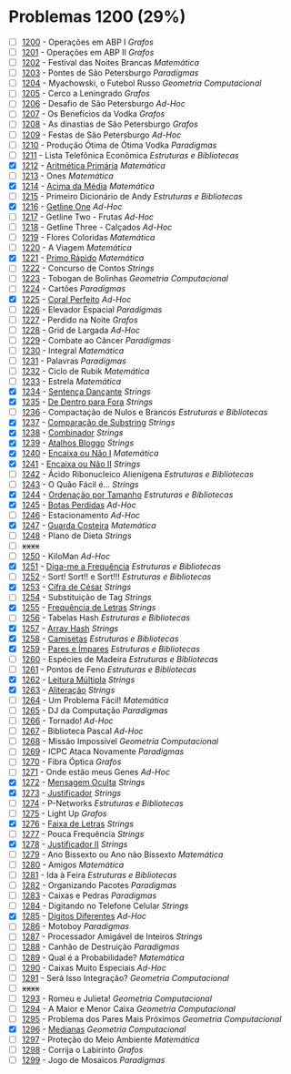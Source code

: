 # Problemas 1200 (29%)

  - [ ]  [1200](https://www.urionlinejudge.com.br/judge/pt/problems/view/1200) - Operações em ABP I *Grafos*
  - [ ]  [1201](https://www.urionlinejudge.com.br/judge/pt/problems/view/1201) - Operações em ABP II *Grafos*
  - [ ]  [1202](https://www.urionlinejudge.com.br/judge/pt/problems/view/1202) - Festival das Noites Brancas *Matemática*
  - [ ]  [1203](https://www.urionlinejudge.com.br/judge/pt/problems/view/1203) - Pontes de São Petersburgo *Paradigmas*
  - [ ]  [1204](https://www.urionlinejudge.com.br/judge/pt/problems/view/1204) - Myachowski, o Futebol Russo *Geometria Computacional*
  - [ ]  [1205](https://www.urionlinejudge.com.br/judge/pt/problems/view/1205) - Cerco a Leningrado *Grafos*
  - [ ]  [1206](https://www.urionlinejudge.com.br/judge/pt/problems/view/1206) - Desafio de São Petersburgo *Ad-Hoc*
  - [ ]  [1207](https://www.urionlinejudge.com.br/judge/pt/problems/view/1207) - Os Benefícios da Vodka *Grafos*
  - [ ]  [1208](https://www.urionlinejudge.com.br/judge/pt/problems/view/1208) - As dinastias de São Petersburgo *Grafos*
  - [ ]  [1209](https://www.urionlinejudge.com.br/judge/pt/problems/view/1209) - Festas de São Petersburgo *Ad-Hoc*
  - [ ]  [1210](https://www.urionlinejudge.com.br/judge/pt/problems/view/1210) - Produção Ótima de Ótima Vodka *Paradigmas*
  - [ ]  [1211](https://www.urionlinejudge.com.br/judge/pt/problems/view/1211) - Lista Telefônica Econômica *Estruturas e Bibliotecas*
  - [x]  [1212](https://www.urionlinejudge.com.br/judge/pt/problems/view/1212) - [Aritmética Primária](https://github.com/potigol/uoj-potigol/blob/master/src/1200/1212.poti) *Matemática*
  - [ ]  [1213](https://www.urionlinejudge.com.br/judge/pt/problems/view/1213) - Ones *Matemática*
  - [x]  [1214](https://www.urionlinejudge.com.br/judge/pt/problems/view/1214) - [Acima da Média](https://github.com/potigol/uoj-potigol/blob/master/src/1200/1214.poti) *Matemática*
  - [ ]  [1215](https://www.urionlinejudge.com.br/judge/pt/problems/view/1215) - Primeiro Dicionário de Andy *Estruturas e Bibliotecas*
  - [x]  [1216](https://www.urionlinejudge.com.br/judge/pt/problems/view/1216) - [Getline One](https://github.com/potigol/uoj-potigol/blob/master/src/1200/1216.poti) *Ad-Hoc*
  - [ ]  [1217](https://www.urionlinejudge.com.br/judge/pt/problems/view/1217) - Getline Two - Frutas *Ad-Hoc*
  - [ ]  [1218](https://www.urionlinejudge.com.br/judge/pt/problems/view/1218) - Getline Three -  Calçados *Ad-Hoc*
  - [ ]  [1219](https://www.urionlinejudge.com.br/judge/pt/problems/view/1219) - Flores Coloridas *Matemática*
  - [ ]  [1220](https://www.urionlinejudge.com.br/judge/pt/problems/view/1220) - A Viagem *Matemática*
  - [x]  [1221](https://www.urionlinejudge.com.br/judge/pt/problems/view/1221) - [Primo Rápido](https://github.com/potigol/uoj-potigol/blob/master/src/1200/1221.poti) *Matemática*
  - [ ]  [1222](https://www.urionlinejudge.com.br/judge/pt/problems/view/1222) - Concurso de Contos *Strings*
  - [ ]  [1223](https://www.urionlinejudge.com.br/judge/pt/problems/view/1223) - Tobogan de Bolinhas *Geometria Computacional*
  - [ ]  [1224](https://www.urionlinejudge.com.br/judge/pt/problems/view/1224) - Cartões *Paradigmas*
  - [x]  [1225](https://www.urionlinejudge.com.br/judge/pt/problems/view/1225) - [Coral Perfeito](https://github.com/potigol/uoj-potigol/blob/master/src/1200/1225.poti) *Ad-Hoc*
  - [ ]  [1226](https://www.urionlinejudge.com.br/judge/pt/problems/view/1226) - Elevador Espacial *Paradigmas*
  - [ ]  [1227](https://www.urionlinejudge.com.br/judge/pt/problems/view/1227) - Perdido na Noite *Grafos*
  - [ ]  [1228](https://www.urionlinejudge.com.br/judge/pt/problems/view/1228) - Grid de Largada *Ad-Hoc*
  - [ ]  [1229](https://www.urionlinejudge.com.br/judge/pt/problems/view/1229) - Combate ao Câncer *Paradigmas*
  - [ ]  [1230](https://www.urionlinejudge.com.br/judge/pt/problems/view/1230) - Integral *Matemática*
  - [ ]  [1231](https://www.urionlinejudge.com.br/judge/pt/problems/view/1231) - Palavras *Paradigmas*
  - [ ]  [1232](https://www.urionlinejudge.com.br/judge/pt/problems/view/1232) - Ciclo de Rubik *Matemática*
  - [ ]  [1233](https://www.urionlinejudge.com.br/judge/pt/problems/view/1233) - Estrela *Matemática*
  - [x]  [1234](https://www.urionlinejudge.com.br/judge/pt/problems/view/1234) - [Sentença Dançante](https://github.com/potigol/uoj-potigol/blob/master/src/1200/1234.poti) *Strings*
  - [x]  [1235](https://www.urionlinejudge.com.br/judge/pt/problems/view/1235) - [De Dentro para Fora](https://github.com/potigol/uoj-potigol/blob/master/src/1200/1235.poti) *Strings*
  - [ ]  [1236](https://www.urionlinejudge.com.br/judge/pt/problems/view/1236) - Compactação de Nulos e Brancos *Estruturas e Bibliotecas*
  - [x]  [1237](https://www.urionlinejudge.com.br/judge/pt/problems/view/1237) - [Comparação de Substring](https://github.com/potigol/uoj-potigol/blob/master/src/1200/1237.poti) *Strings*
  - [x]  [1238](https://www.urionlinejudge.com.br/judge/pt/problems/view/1238) - [Combinador](https://github.com/potigol/uoj-potigol/blob/master/src/1200/1238.poti) *Strings*
  - [x]  [1239](https://www.urionlinejudge.com.br/judge/pt/problems/view/1239) - [Atalhos Bloggo](https://github.com/potigol/uoj-potigol/blob/master/src/1200/1239.poti) *Strings*
  - [x]  [1240](https://www.urionlinejudge.com.br/judge/pt/problems/view/1240) - [Encaixa ou Não I](https://github.com/potigol/uoj-potigol/blob/master/src/1200/1240.poti) *Matemática*
  - [x]  [1241](https://www.urionlinejudge.com.br/judge/pt/problems/view/1241) - [Encaixa ou Não II](https://github.com/potigol/uoj-potigol/blob/master/src/1200/1241.poti) *Strings*
  - [ ]  [1242](https://www.urionlinejudge.com.br/judge/pt/problems/view/1242) - Ácido Ribonucleico Alienígena *Estruturas e Bibliotecas*
  - [ ]  [1243](https://www.urionlinejudge.com.br/judge/pt/problems/view/1243) - O Quão Fácil é... *Strings*
  - [x]  [1244](https://www.urionlinejudge.com.br/judge/pt/problems/view/1244) - [Ordenação por Tamanho](https://github.com/potigol/uoj-potigol/blob/master/src/1200/1244.poti) *Estruturas e Bibliotecas*
  - [x]  [1245](https://www.urionlinejudge.com.br/judge/pt/problems/view/1245) - [Botas Perdidas](https://github.com/potigol/uoj-potigol/blob/master/src/1200/1245.poti) *Ad-Hoc*
  - [ ]  [1246](https://www.urionlinejudge.com.br/judge/pt/problems/view/1246) - Estacionamento *Ad-Hoc*
  - [x]  [1247](https://www.urionlinejudge.com.br/judge/pt/problems/view/1247) - [Guarda Costeira](https://github.com/potigol/uoj-potigol/blob/master/src/1200/1247.poti) *Matemática*
  - [ ]  [1248](https://www.urionlinejudge.com.br/judge/pt/problems/view/1248) - Plano de Dieta *Strings*
  - [ ] ~~xxxx~~
  - [ ]  [1250](https://www.urionlinejudge.com.br/judge/pt/problems/view/1250) - KiloMan *Ad-Hoc*
  - [x]  [1251](https://www.urionlinejudge.com.br/judge/pt/problems/view/1251) - [Diga-me a Frequência](https://github.com/potigol/uoj-potigol/blob/master/src/1200/1251.poti) *Estruturas e Bibliotecas*
  - [ ]  [1252](https://www.urionlinejudge.com.br/judge/pt/problems/view/1252) - Sort! Sort!! e Sort!!! *Estruturas e Bibliotecas*
  - [x]  [1253](https://www.urionlinejudge.com.br/judge/pt/problems/view/1253) - [Cifra de César](https://github.com/potigol/uoj-potigol/blob/master/src/1200/1253.poti) *Strings*
  - [ ]  [1254](https://www.urionlinejudge.com.br/judge/pt/problems/view/1254) - Substituição de Tag *Strings*
  - [x]  [1255](https://www.urionlinejudge.com.br/judge/pt/problems/view/1255) - [Frequência de Letras](https://github.com/potigol/uoj-potigol/blob/master/src/1200/1255.poti) *Strings*
  - [ ]  [1256](https://www.urionlinejudge.com.br/judge/pt/problems/view/1256) - Tabelas Hash *Estruturas e Bibliotecas*
  - [x]  [1257](https://www.urionlinejudge.com.br/judge/pt/problems/view/1257) - [Array Hash](https://github.com/potigol/uoj-potigol/blob/master/src/1200/1257.poti) *Strings*
  - [x]  [1258](https://www.urionlinejudge.com.br/judge/pt/problems/view/1258) - [Camisetas](https://github.com/potigol/uoj-potigol/blob/master/src/1200/1258.poti) *Estruturas e Bibliotecas*
  - [x]  [1259](https://www.urionlinejudge.com.br/judge/pt/problems/view/1259) - [Pares e Ímpares](https://github.com/potigol/uoj-potigol/blob/master/src/1200/1259.poti) *Estruturas e Bibliotecas*
  - [ ]  [1260](https://www.urionlinejudge.com.br/judge/pt/problems/view/1260) - Espécies de Madeira *Estruturas e Bibliotecas*
  - [ ]  [1261](https://www.urionlinejudge.com.br/judge/pt/problems/view/1261) - Pontos de Feno *Estruturas e Bibliotecas*
  - [x]  [1262](https://www.urionlinejudge.com.br/judge/pt/problems/view/1262) - [Leitura Múltipla](https://github.com/potigol/uoj-potigol/blob/master/src/1200/1262.poti) *Strings*
  - [x]  [1263](https://www.urionlinejudge.com.br/judge/pt/problems/view/1263) - [Aliteração](https://github.com/potigol/uoj-potigol/blob/master/src/1200/1263.poti) *Strings*
  - [ ]  [1264](https://www.urionlinejudge.com.br/judge/pt/problems/view/1264) - Um Problema Fácil! *Matemática*
  - [ ]  [1265](https://www.urionlinejudge.com.br/judge/pt/problems/view/1265) - DJ da Computação *Paradigmas*
  - [ ]  [1266](https://www.urionlinejudge.com.br/judge/pt/problems/view/1266) - Tornado! *Ad-Hoc*
  - [ ]  [1267](https://www.urionlinejudge.com.br/judge/pt/problems/view/1267) - Biblioteca Pascal *Ad-Hoc*
  - [ ]  [1268](https://www.urionlinejudge.com.br/judge/pt/problems/view/1268) - Missão Impossível *Geometria Computacional*
  - [ ]  [1269](https://www.urionlinejudge.com.br/judge/pt/problems/view/1269) - ICPC Ataca Novamente *Paradigmas*
  - [ ]  [1270](https://www.urionlinejudge.com.br/judge/pt/problems/view/1270) - Fibra Óptica *Grafos*
  - [ ]  [1271](https://www.urionlinejudge.com.br/judge/pt/problems/view/1271) - Onde estão meus Genes *Ad-Hoc*
  - [x]  [1272](https://www.urionlinejudge.com.br/judge/pt/problems/view/1272) - [Mensagem Oculta](https://github.com/potigol/uoj-potigol/blob/master/src/1200/1272.poti) *Strings*
  - [x]  [1273](https://www.urionlinejudge.com.br/judge/pt/problems/view/1273) - [Justificador](https://github.com/potigol/uoj-potigol/blob/master/src/1200/1273.poti) *Strings*
  - [ ]  [1274](https://www.urionlinejudge.com.br/judge/pt/problems/view/1274) - P-Networks *Estruturas e Bibliotecas*
  - [ ]  [1275](https://www.urionlinejudge.com.br/judge/pt/problems/view/1275) - Light Up *Grafos*
  - [x]  [1276](https://www.urionlinejudge.com.br/judge/pt/problems/view/1276) - [Faixa de Letras](https://github.com/potigol/uoj-potigol/blob/master/src/1200/1276.poti) *Strings*
  - [ ]  [1277](https://www.urionlinejudge.com.br/judge/pt/problems/view/1277) - Pouca Frequência *Strings*
  - [x]  [1278](https://www.urionlinejudge.com.br/judge/pt/problems/view/1278) - [Justificador II](https://github.com/potigol/uoj-potigol/blob/master/src/1200/1278.poti) *Strings*
  - [ ]  [1279](https://www.urionlinejudge.com.br/judge/pt/problems/view/1279) - Ano Bissexto ou Ano não Bissexto *Matemática*
  - [ ]  [1280](https://www.urionlinejudge.com.br/judge/pt/problems/view/1280) - Amigos *Matemática*
  - [ ]  [1281](https://www.urionlinejudge.com.br/judge/pt/problems/view/1281) - Ida à Feira *Estruturas e Bibliotecas*
  - [ ]  [1282](https://www.urionlinejudge.com.br/judge/pt/problems/view/1282) - Organizando Pacotes *Paradigmas*
  - [ ]  [1283](https://www.urionlinejudge.com.br/judge/pt/problems/view/1283) - Caixas e Pedras *Paradigmas*
  - [ ]  [1284](https://www.urionlinejudge.com.br/judge/pt/problems/view/1284) - Digitando no Telefone Celular *Strings*
  - [x]  [1285](https://www.urionlinejudge.com.br/judge/pt/problems/view/1285) - [Dígitos Diferentes](https://github.com/potigol/uoj-potigol/blob/master/src/1200/1285.poti) *Ad-Hoc*
  - [ ]  [1286](https://www.urionlinejudge.com.br/judge/pt/problems/view/1286) - Motoboy *Paradigmas*
  - [ ]  [1287](https://www.urionlinejudge.com.br/judge/pt/problems/view/1287) - Processador Amigável de Inteiros *Strings*
  - [ ]  [1288](https://www.urionlinejudge.com.br/judge/pt/problems/view/1288) - Canhão de Destruição *Paradigmas*
  - [ ]  [1289](https://www.urionlinejudge.com.br/judge/pt/problems/view/1289) - Qual é a Probabilidade? *Matemática*
  - [ ]  [1290](https://www.urionlinejudge.com.br/judge/pt/problems/view/1290) - Caixas Muito Especiais *Ad-Hoc*
  - [ ]  [1291](https://www.urionlinejudge.com.br/judge/pt/problems/view/1291) - Será Isso Integração? *Geometria Computacional*
  - [ ] ~~xxxx~~
  - [ ]  [1293](https://www.urionlinejudge.com.br/judge/pt/problems/view/1293) - Romeu e Julieta! *Geometria Computacional*
  - [ ]  [1294](https://www.urionlinejudge.com.br/judge/pt/problems/view/1294) - A Maior e Menor Caixa *Geometria Computacional*
  - [ ]  [1295](https://www.urionlinejudge.com.br/judge/pt/problems/view/1295) - Problema dos Pares Mais Próximos *Geometria Computacional*
  - [x]  [1296](https://www.urionlinejudge.com.br/judge/pt/problems/view/1296) - [Medianas](https://github.com/potigol/uoj-potigol/blob/master/src/1200/1296.poti) *Geometria Computacional*
  - [ ]  [1297](https://www.urionlinejudge.com.br/judge/pt/problems/view/1297) - Proteção do Meio Ambiente *Matemática*
  - [ ]  [1298](https://www.urionlinejudge.com.br/judge/pt/problems/view/1298) - Corrija o Labirinto *Grafos*
  - [ ]  [1299](https://www.urionlinejudge.com.br/judge/pt/problems/view/1299) - Jogo de Mosaicos *Paradigmas*